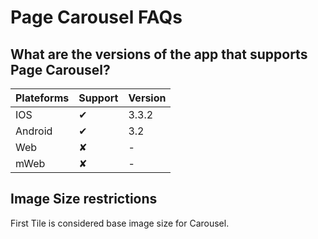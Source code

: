 # Page Carousel FAQs

## What are the versions of the app that supports Page Carousel?

| Plateforms | Support | Version |
| ---------- | ------- | ------- |
| IOS        | ✔       | 3.3.2   |
| Android    | ✔       | 3.2     |
| Web        | ✘       | -       |
| mWeb       | ✘       | -       |

## Image Size restrictions

First Tile is considered base image size for Carousel.
